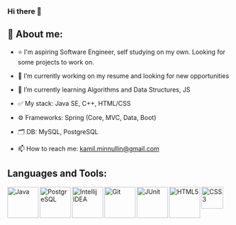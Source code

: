 ### Hi there 👋

## 🚀 About me:

- ⭐️ I'm aspiring Software Engineer, self studying on my own. Looking for some projects to work on.

- 🔭 I’m currently working on my resume and looking for new opportunities
- 🌱 I’m currently learning Algorithms and Data Structures, JS
- ✅ My stack: Java SE, C++, HTML/CSS
- ⚙️ Frameworks: Spring (Core, MVC, Data, Boot)
- 🗂 DB: MySQL, PostgreSQL
- 📫 How to reach me: kamil.minnullin@gmail.com

## Languages and Tools: 

<img align="left" alt="Java" width="70px" src="https://user-images.githubusercontent.com/26686734/131530859-610d3c93-4100-48ef-99f5-9ebc420e8c09.png" />
<img align="left" alt="PostgreSQL" width="70px" src="https://user-images.githubusercontent.com/26686734/131530830-f0fbb99b-93ec-4769-9a4d-7ee756a28dd6.png" /> 
<img align="left" alt="Intellij IDEA" width="70px" src="https://user-images.githubusercontent.com/26686734/131532872-a4c320c4-ef2f-451f-acf5-fbd6ab638e20.png"/>
<img align="left" alt="Git" width="70px" src="https://user-images.githubusercontent.com/26686734/131533489-0d8b692a-f3fb-4c0b-a984-83b6660f4def.png"/>
<img align="left" alt="JUnit" width="70px" src="https://junit.org/junit5/assets/img/junit5-logo.png"/>
<a src="https://codepen.io/elheim/full/wvqPVNG">
        <img align="left" alt="HTML5" width="70px" src="https://upload.wikimedia.org/wikipedia/commons/6/61/HTML5_logo_and_wordmark.svg"/>
        </a>
<img align="left" alt="CSS3" width="49px" src="https://upload.wikimedia.org/wikipedia/commons/d/d5/CSS3_logo_and_wordmark.svg"/>


